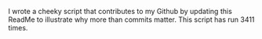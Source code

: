 I wrote a cheeky script that contributes to my Github by updating this ReadMe to illustrate why more than commits matter. This script has run 3411 times.